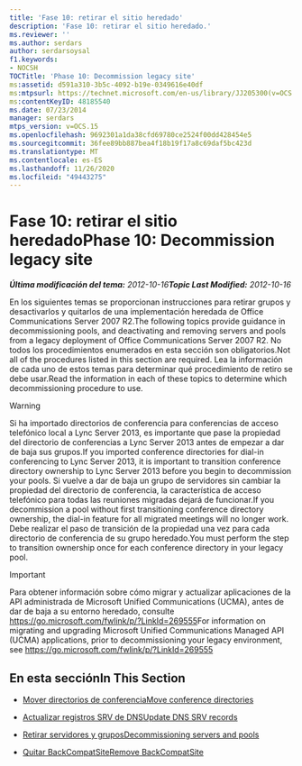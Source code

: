 ```yaml
---
title: 'Fase 10: retirar el sitio heredado'
description: 'Fase 10: retirar el sitio heredado.'
ms.reviewer: ''
ms.author: serdars
author: serdarsoysal
f1.keywords:
- NOCSH
TOCTitle: 'Phase 10: Decommission legacy site'
ms:assetid: d591a310-3b5c-4092-b19e-0349616e40df
ms:mtpsurl: https://technet.microsoft.com/en-us/library/JJ205300(v=OCS.15)
ms:contentKeyID: 48185540
ms.date: 07/23/2014
manager: serdars
mtps_version: v=OCS.15
ms.openlocfilehash: 9692301a1da38cfd69780ce2524f00dd428454e5
ms.sourcegitcommit: 36fee89bb887bea4f18b19f17a8c69daf5bc423d
ms.translationtype: MT
ms.contentlocale: es-ES
ms.lasthandoff: 11/26/2020
ms.locfileid: "49443275"
---
```

# <a name="phase-10-decommission-legacy-site"></a><span data-ttu-id="9509a-103">Fase 10: retirar el sitio heredado</span><span class="sxs-lookup"><span data-stu-id="9509a-103">Phase 10: Decommission legacy site</span></span>

<div data-xmlns="http://www.w3.org/1999/xhtml">

<div class="topic" data-xmlns="http://www.w3.org/1999/xhtml" data-msxsl="urn:schemas-microsoft-com:xslt" data-cs="https://msdn.microsoft.com/">

<div data-asp="https://msdn2.microsoft.com/asp">



</div>

<div id="mainSection">

<div id="mainBody"><span data-ttu-id="9509a-104">

<span> </span></span><span class="sxs-lookup"><span data-stu-id="9509a-104">

<span> </span></span></span>

<span data-ttu-id="9509a-105">_**Última modificación del tema:** 2012-10-16_</span><span class="sxs-lookup"><span data-stu-id="9509a-105">_**Topic Last Modified:** 2012-10-16_</span></span>

<span data-ttu-id="9509a-106">En los siguientes temas se proporcionan instrucciones para retirar grupos y desactivarlos y quitarlos de una implementación heredada de Office Communications Server 2007 R2.</span><span class="sxs-lookup"><span data-stu-id="9509a-106">The following topics provide guidance in decommissioning pools, and deactivating and removing servers and pools from a legacy deployment of Office Communications Server 2007 R2.</span></span> <span data-ttu-id="9509a-107">No todos los procedimientos enumerados en esta sección son obligatorios.</span><span class="sxs-lookup"><span data-stu-id="9509a-107">Not all of the procedures listed in this section are required.</span></span> <span data-ttu-id="9509a-108">Lea la información de cada uno de estos temas para determinar qué procedimiento de retiro se debe usar.</span><span class="sxs-lookup"><span data-stu-id="9509a-108">Read the information in each of these topics to determine which decommissioning procedure to use.</span></span>

<div>


> [!WARNING]  
> <span data-ttu-id="9509a-109">Si ha importado directorios de conferencia para conferencias de acceso telefónico local a Lync Server 2013, es importante que pase la propiedad del directorio de conferencias a Lync Server 2013 antes de empezar a dar de baja sus grupos.</span><span class="sxs-lookup"><span data-stu-id="9509a-109">If you imported conference directories for dial-in conferencing to Lync Server 2013, it is important to transition conference directory ownership to Lync Server 2013 before you begin to decommission your pools.</span></span> <span data-ttu-id="9509a-110">Si vuelve a dar de baja un grupo de servidores sin cambiar la propiedad del directorio de conferencia, la característica de acceso telefónico para todas las reuniones migradas dejará de funcionar.</span><span class="sxs-lookup"><span data-stu-id="9509a-110">If you decommission a pool without first transitioning conference directory ownership, the dial-in feature for all migrated meetings will no longer work.</span></span> <span data-ttu-id="9509a-111">Debe realizar el paso de transición de la propiedad una vez para cada directorio de conferencia de su grupo heredado.</span><span class="sxs-lookup"><span data-stu-id="9509a-111">You must perform the step to transition ownership once for each conference directory in your legacy pool.</span></span>



</div>

<div>


> [!IMPORTANT]  
> <span data-ttu-id="9509a-112">Para obtener información sobre cómo migrar y actualizar aplicaciones de la API administrada de Microsoft Unified Communications (UCMA), antes de dar de baja a su entorno heredado, consulte <A href="https://go.microsoft.com/fwlink/p/?linkid=269555">https://go.microsoft.com/fwlink/p/?LinkId=269555</A></span><span class="sxs-lookup"><span data-stu-id="9509a-112">For information on migrating and upgrading Microsoft Unified Communications Managed API (UCMA) applications, prior to decommissioning your legacy environment, see <A href="https://go.microsoft.com/fwlink/p/?linkid=269555">https://go.microsoft.com/fwlink/p/?LinkId=269555</A></span></span>



</div>

<div>

## <a name="in-this-section"></a><span data-ttu-id="9509a-113">En esta sección</span><span class="sxs-lookup"><span data-stu-id="9509a-113">In This Section</span></span>

  - [<span data-ttu-id="9509a-114">Mover directorios de conferencia</span><span class="sxs-lookup"><span data-stu-id="9509a-114">Move conference directories</span></span>](move-conference-directories.md)

  - [<span data-ttu-id="9509a-115">Actualizar registros SRV de DNS</span><span class="sxs-lookup"><span data-stu-id="9509a-115">Update DNS SRV records</span></span>](update-dns-srv-records.md)

  - [<span data-ttu-id="9509a-116">Retirar servidores y grupos</span><span class="sxs-lookup"><span data-stu-id="9509a-116">Decommissioning servers and pools</span></span>](decommissioning-servers-and-pools.md)

  - [<span data-ttu-id="9509a-117">Quitar BackCompatSite</span><span class="sxs-lookup"><span data-stu-id="9509a-117">Remove BackCompatSite</span></span>](remove-backcompatsite.md)

<span data-ttu-id="9509a-118"></div>

</div>

<span> </span>

</div>

</div>

</span><span class="sxs-lookup"><span data-stu-id="9509a-118"></div>

</div>

<span> </span>

</div>

</div>

</span></span></div>

